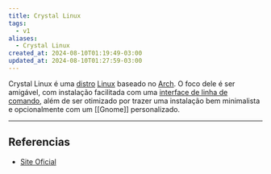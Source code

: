 ```yaml
---
title: Crystal Linux
tags:
  - v1
aliases:
  - Crystal Linux
created_at: 2024-08-10T01:19:49-03:00
updated_at: 2024-08-10T01:27:59-03:00
---
```


Crystal Linux é uma [distro](api/sementes/2024/06/30/Distro_Linux.md) [Linux](api/sementes/2024/07/08/2024-06-30-Linux.md) baseado no [Arch](api/sementes/2024/07/07/2024-07-07-Arch_Linux.md). O foco dele é ser amigável, com instalação facilitada com uma [interface de linha de comando](api/ideias/2024/07/09/CLI.md), além de ser otimizado por trazer uma instalação bem minimalista e opcionalmente com um [[Gnome]] personalizado.

---

## Referencias

- [Site Oficial](https://getcryst.al/site) 
